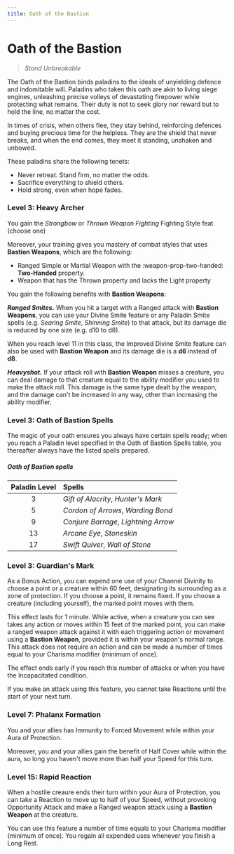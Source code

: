 ```yaml
---
title: Oath of the Bastion
---
```


# Oath of the Bastion

> *Stand Unbreakable*

The Oath of the Bastion binds paladins to the ideals of unyielding defence and indomitable will. Paladins who taken this oath are akin to living siege engines, unleashing precise volleys of devastating firepower while protecting what remains. Their duty is not to seek glory nor reward but to hold the line, no matter the cost.

In times of crisis, when others flee, they stay behind, reinforcing defences and buying precious time for the helpless. They are the shield that never breaks, and when the end comes, they meet it standing, unshaken and unbowed.

These paladins share the following tenets:

- Never retreat. Stand firm, no matter the odds.
- Sacrifice everything to shield others.
- Hold strong, even when hope fades.

### Level 3: Heavy Archer

You gain the *Strongbow* or *Thrown Weapon Fighting* Fighting Style feat (choose one)

Moreover, your training gives you mastery of combat styles that uses **Bastion Weapons**, which are the following:

- Ranged Simple or Martial Weapon with the :weapon-prop-two-handed: **Two-Handed** property.
- Weapon that has the Thrown property and lacks the Light property 

You gain the following benefits with **Bastion Weapons**:

***Ranged Smites.*** When you hit a target with a Ranged attack with **Bastion Weapons**, you can use your Divine Smite feature or any Paladin Smite spells (e.g. *Searing Smite*, *Shinning Smite*) to that attack, but its damage die is reduced by one size (e.g. d10 to d8).

When you reach level 11 in this class, the Improved Divine Smite feature can also be used with **Bastion Weapon** and its damage die is a **d6** instead of **d8**.

***Heavyshot.*** If your attack roll with **Bastion Weapon** misses a creature, you can deal damage to that creature equal to the ability modifier you used to make the attack roll. This damage is the same type dealt by the weapon, and the damage can't be increased in any way, other than increasing the ability modifier.

### Level 3: Oath of Bastion Spells

The magic of your oath ensures you always have certain spells ready; when you reach a Paladin level specified in the Oath of Bastion Spells table, you thereafter always have the listed spells prepared.

##### Oath of Bastion spells

| Paladin Level | Spells |
|:---:|:---|
| 3 | *Gift of Alacrity*, *Hunter's Mark* |
| 5 | *Cordon of Arrows*, *Warding Bond* |
| 9 | *Conjure Barrage*, *Lightning Arrow* |
| 13 | *Arcane Eye*, *Stoneskin* |
| 17 | *Swift Quiver*, *Wall of Stone* |

### Level 3: Guardian's Mark

As a Bonus Action, you can expend one use of your Channel Divinity to choose a point or a creature within 60 feet, designating its surrounding as a zone of protection. If you choose a point, it remains fixed. If you choose a creature (including yourself), the marked point moves with them.

This effect lasts for 1 minute. While active, when a creature you can see takes any action or moves within 15 feet of the marked point, you can make a ranged weapon attack against it with each triggering action or movement using a **Bastion Weapon**, provided it is within your weapon's normal range. This attack does not require an action and can be made a number of times equal to your Charisma modifier (minimum of once). 

The effect ends early if you reach this number of attacks or when you have the Incapacitated condition.

If you make an attack using this feature, you cannot take Reactions until the start of your next turn.

### Level 7: Phalanx Formation

You and your allies has Immunity to Forced Movement while within your Aura of Protection. 

Moreover, you and your allies gain the benefit of Half Cover while within the aura, so long you haven't move more than half your Speed for this turn.

### Level 15: Rapid Reaction

When a hostile creaure ends their turn within your Aura of Protection, you can take a Reaction to move up to half of your Speed, without provoking Opportunity Attack and make a Ranged weapon attack using a **Bastion Weapon** at the creature.

You can use this feature a number of time equals to your Charisma modifier (minimum of once). You regain all expended uses whenever you finish a Long Rest.





